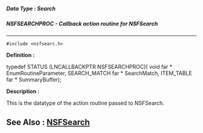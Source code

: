 ##### Data Type : Search
##### NSFSEARCHPROC - Callback action routine for NSFSearch
---
```
#include <nsfsearc.h>
```

**Definition :**

typedef STATUS (LNCALLBACKPTR NSFSEARCHPROC)(
   void far *         EnumRoutineParameter,
   SEARCH_MATCH far * SearchMatch,
   ITEM_TABLE far *   SummaryBuffer);

**Description :**

This is the datatype of the action routine passed to NSFSearch.


**See Also :**
[NSFSearch](/domino-c-api-docs/reference/Func/NSFSearch)
---
